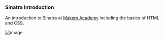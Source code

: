 ### Sinatra Introduction

An introduction to Sinatra at [Makers Academy](http://www.makersacademy.com) including the basics of HTML and CSS. 

![image](http://i.imgur.com/wlQxrPG.png)